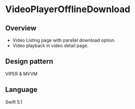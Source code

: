 # VideoPlayerOfflineDownload

## Overview

- Video Listing page with parallel download option.
- Video playback in video detail page.

## Design pattern

VIPER & MVVM

## Language 
Swift 5.1

